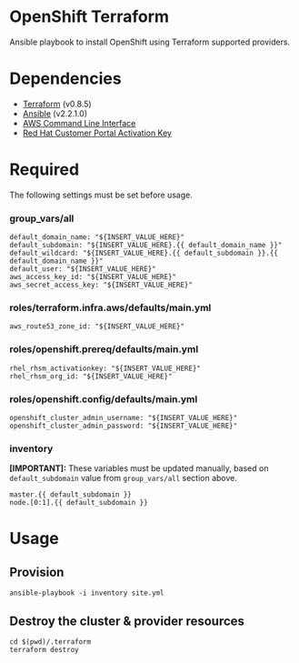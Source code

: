 # OpenShift Terraform

Ansible playbook to install OpenShift using Terraform supported providers.

# Dependencies

- [Terraform](https://www.terraform.io/intro/getting-started/install.html) (v0.8.5)
- [Ansible](http://docs.ansible.com/ansible/intro_installation.html) (v2.2.1.0)
- [AWS Command Line Interface](http://docs.aws.amazon.com/cli/latest/userguide/installing.html)
- [Red Hat Customer Portal Activation Key](https://access.redhat.com/articles/1378093)

# Required

The following settings must be set before usage.

### group_vars/all

```
default_domain_name: "${INSERT_VALUE_HERE}"
default_subdomain: "${INSERT_VALUE_HERE}.{{ default_domain_name }}"
default_wildcard: "${INSERT_VALUE_HERE}.{{ default_subdomain }}.{{ default_domain_name }}"
default_user: "${INSERT_VALUE_HERE}"
aws_access_key_id: "${INSERT_VALUE_HERE}"
aws_secret_access_key: "${INSERT_VALUE_HERE}"
```

### roles/terraform.infra.aws/defaults/main.yml

```
aws_route53_zone_id: "${INSERT_VALUE_HERE}"
```

### roles/openshift.prereq/defaults/main.yml

```
rhel_rhsm_activationkey: "${INSERT_VALUE_HERE}"
rhel_rhsm_org_id: "${INSERT_VALUE_HERE}"
```

### roles/openshift.config/defaults/main.yml

```
openshift_cluster_admin_username: "${INSERT_VALUE_HERE}"
openshift_cluster_admin_password: "${INSERT_VALUE_HERE}"
```

### inventory

**[IMPORTANT]:** These variables must be updated manually, based on `default_subdomain` value from `group_vars/all` section above.

```
master.{{ default_subdomain }}
node.[0:1].{{ default_subdomain }}
```

# Usage

## Provision

```
ansible-playbook -i inventory site.yml
```

## Destroy the cluster & provider resources

```
cd $(pwd)/.terraform
terraform destroy
```
